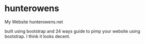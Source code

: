 hunterowens
===========

My Website hunterowens.net

built using bootstrap and 24 ways guide to pimp your website using bootstrap. I think it looks decent. 

